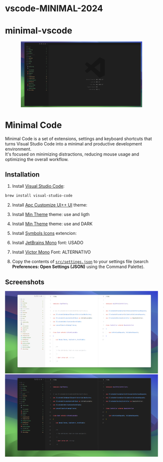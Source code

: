 # vscode-MINIMAL-2024

# minimal-vscode
<p align="center">
  <img src="screenshots/empty-light.png#gh-light-mode-only" width="400">
</p>

# Minimal Code

Minimal Code is a set of extensions, settings and keyboard shortcuts that turns Visual Studio Code into a minimal and productive development environment.  
It's focused on minimizing distractions, reducing mouse usage and optimizing the overall workflow.

## Installation

1. Install [Visual Studio Code](https://code.visualstudio.com/Download):
  ```bash
  brew install visual-studio-code
 ```
2. Install [Apc Customize UI++ UI](https://marketplace.visualstudio.com/items?itemName=drcika.apc-extension) theme: 


6. Install [Min Theme](https://marketplace.visualstudio.com/items?itemName=miguelsolorio.min-theme) theme: use and ligth
7. Install [Min Theme](https://marketplace.visualstudio.com/items?itemName=zhuangtongfa.Material-theme) theme: use and DARK   

8. Install [Symbols Icons](https://marketplace.visualstudio.com/items?itemName=miguelsolorio.symbols) extencion:


5. Install [JetBrains Mono](https://www.jetbrains.com/lp/mono/) font: USADO
6. Install [Victor Mono](https://rubjo.github.io/victor-mono/VictorMonoAll.zip) Font: ALTERNATIVO

7. Copy the contents of [`src/settings.json`](src/settings.json) to your settings file (search **Preferences: Open Settings (JSON)** using the Command Palette).

## Screenshots

![code light](screenshots/code-light.png)
![code dark](screenshots/code-dark.png)
